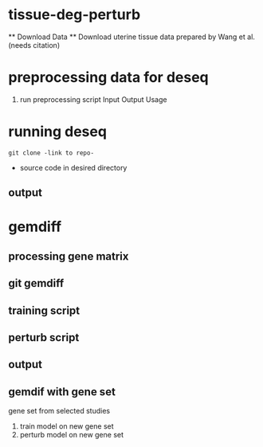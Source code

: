 # tissue-deg-perturb

** Download Data **
Download uterine tissue data prepared by Wang et al. (needs citation)

# preprocessing data for deseq
1. run preprocessing script
   Input
   Output
   Usage
# running deseq
```
git clone -link to repo-
```
- source code in desired directory
## output 
# gemdiff
## processing gene matrix 
## git gemdiff
## training script
## perturb script 
## output 
## gemdif with gene set
gene set from selected studies 
1. train model on new gene set
2. perturb model on new gene set
